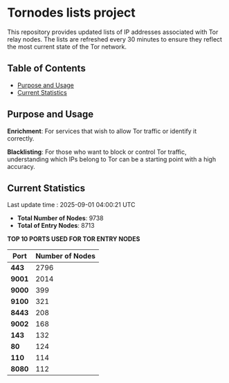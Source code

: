 # Tornodes lists project

This repository provides updated lists of IP addresses associated with Tor relay nodes. The lists are refreshed every 30 minutes to ensure they reflect the most current state of the Tor network.

## Table of Contents

- [Purpose and Usage](#purpose-and-usage)
- [Current Statistics](#current-statistics)


## Purpose and Usage

**Enrichment**: For services that wish to allow Tor traffic or identify it correctly.

**Blacklisting**: For those who want to block or control Tor traffic, understanding which IPs belong to Tor can be a starting point with a high accuracy.

## Current Statistics

Last update time : 2025-09-01 04:00:21 UTC

- **Total Number of Nodes**: 9738
- **Total of Entry Nodes**: 8713

**TOP 10 PORTS USED FOR TOR ENTRY NODES**

| **Port** | **Number of Nodes** |
|------|-----------------|
| **443**   | 2796  |
| **9001**   | 2014  |
| **9000**   | 399  |
| **9100**   | 321  |
| **8443**   | 208  |
| **9002**   | 168  |
| **143**   | 132  |
| **80**   | 124  |
| **110**   | 114  |
| **8080**   | 112  |

